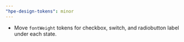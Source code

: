 ```yaml
---
"hpe-design-tokens": minor
---
```


- Move `fontWeight` tokens for checkbox, switch, and radiobutton label under each state.
